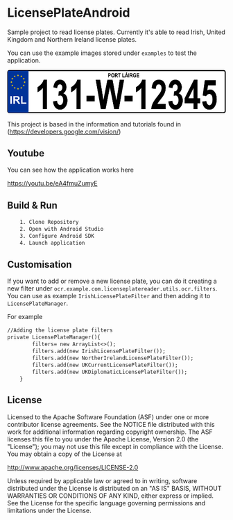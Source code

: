 # LicensePlateAndroid

Sample project to read license plates. Currently it's able to read Irish, United Kingdom and Northern Ireland license plates.

You can use the example images stored under `examples` to test the application.

![alt text](https://github.com/jllarraz/LicensePlateOcrAndroid/blob/master/examples/ireland.png)

This project is based in the information and tutorials found in (https://developers.google.com/vision/)

## Youtube

You can see how the application works here

https://youtu.be/eA4fmuZumyE

## Build & Run

```
    1. Clone Repository
    2. Open with Android Studio
    3. Configure Android SDK
    4. Launch application
```

## Customisation

If you want to add or remove a new license plate, you can do it creating a new filter under `ocr.example.com.licenseplatereader.utils.ocr.filters`. You can use as example `IrishLicensePlateFilter` and then adding it to `LicensePlateManager`.

For example


```
//Adding the license plate filters
private LicensePlateManager(){
        filters= new ArrayList<>();
        filters.add(new IrishLicensePlateFilter());
        filters.add(new NortherIrelandLicensePlateFilter());
        filters.add(new UKCurrentLicensePlateFilter());       
        filters.add(new UKDiplomaticLicensePlateFilter());
    }
```

## License

Licensed to the Apache Software Foundation (ASF) under one or more contributor license agreements. See the NOTICE file distributed with this work for additional information regarding copyright ownership. The ASF licenses this file to you under the Apache License, Version 2.0 (the "License"); you may not use this file except in compliance with the License. You may obtain a copy of the License at

http://www.apache.org/licenses/LICENSE-2.0

Unless required by applicable law or agreed to in writing, software distributed under the License is distributed on an "AS IS" BASIS, WITHOUT WARRANTIES OR CONDITIONS OF ANY KIND, either express or implied. See the License for the specific language governing permissions and limitations under the License.

